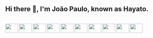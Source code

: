 ## Hi there 👋, I'm João Paulo, known as Hayato.

<!--
**hayatocode-jp/hayatocode-jp** is a ✨ _special_ ✨ repository because its `README.md` (this file) appears on your GitHub profile.

Here are some ideas to get you started:

- 🔭 I’m currently working on ...
- 🌱 I’m currently learning ...
- 👯 I’m looking to collaborate on ...
- 🤔 I’m looking for help with ...
- 💬 Ask me about ...
- 📫 How to reach me: ...
- 😄 Pronouns: ...
- ⚡ Fun fact: ...
-->
<!--
<div align="center">
  <a href="https://github.com/hayatocode-jp">
  <img height="180em" src="https://github-readme-stats.vercel.app/api?username=hayatocode-jp&count_private=true&show_icons=true&theme=dracula&include_all_commits=true">
  <img height="180em" src="https://github-readme-stats.vercel.app/api/top-langs/?username=hayatocode-jp&count_private=true&layout=compact&show_icons=true&langs_count=7&theme=dracula">
</div>
-->
<div style="display: inline_block"><br>
	<img src="https://cdn.jsdelivr.net/gh/devicons/devicon/icons/html5/html5-original.svg" style="width: 40px; height: 30px;">
	<img src="https://cdn.jsdelivr.net/gh/devicons/devicon/icons/css3/css3-original.svg" style="width: 40px; height: 30px;">
	<img src="https://cdn.jsdelivr.net/gh/devicons/devicon/icons/javascript/javascript-original.svg" style="width: 40px; height: 30px;">
	<img src="https://cdn.jsdelivr.net/gh/devicons/devicon/icons/nodejs/nodejs-original.svg" style="width: 40px; height: 30px;">
	<img src="https://cdn.jsdelivr.net/gh/devicons/devicon/icons/electron/electron-original.svg" style="width: 40px; height: 30px;">
	<img src="https://cdn.jsdelivr.net/gh/devicons/devicon/icons/express/express-original.svg" style="width: 40px; height: 30px;">
	<img src="https://cdn.jsdelivr.net/gh/devicons/devicon/icons/vuejs/vuejs-original.svg" style="width: 40px; height: 30px;">
	<img src="https://cdn.jsdelivr.net/gh/devicons/devicon/icons/php/php-original.svg" style="width: 40px; height: 30px;">
	<img src="https://cdn.jsdelivr.net/gh/devicons/devicon/icons/laravel/laravel-plain.svg" style="width: 40px; height: 30px;">
	<img src="https://cdn.jsdelivr.net/gh/devicons/devicon/icons/mysql/mysql-original.svg" style="width: 40px; height: 30px;">
</div>
